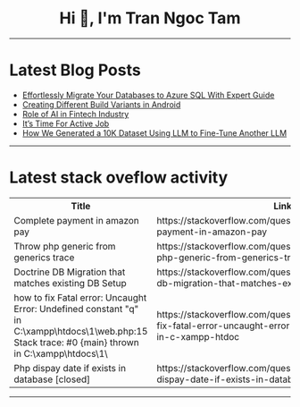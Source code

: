 <h1 align="center">Hi 👋, I'm Tran Ngoc Tam</h1>

---

# Latest Blog Posts 
<!-- BLOG-POST-LIST:START -->
- [Effortlessly Migrate Your Databases to Azure SQL With Expert Guide](https://dev.to/dhruvil_joshi14/effortlessly-migrate-your-databases-to-azure-sql-with-expert-guide-561o)
- [Creating Different Build Variants in Android](https://dev.to/matthewluke150/creating-different-build-variants-in-android-1i4k)
- [Role of AI in Fintech Industry](https://dev.to/ailearning/role-of-ai-in-fintech-industry-24df)
- [It’s Time For Active Job](https://dev.to/jetthoughts/its-time-for-active-job-eph)
- [How We Generated a 10K Dataset Using LLM to Fine-Tune Another LLM](https://dev.to/maelghrib/how-we-generated-a-10k-dataset-using-llm-to-fine-tune-another-llm-3nkh)
<!-- BLOG-POST-LIST:END -->

---

# Latest stack oveflow activity
<table>
  <tr><th>Title</th><th>Link</th></tr>
  <!-- STACKOVERFLOW:START --><tr><td>Complete payment in amazon pay</td><td>https://stackoverflow.com/questions/78591479/complete-payment-in-amazon-pay</td></tr><tr><td>Throw php generic from generics trace</td><td>https://stackoverflow.com/questions/78591264/throw-php-generic-from-generics-trace</td></tr><tr><td>Doctrine DB Migration that matches existing DB Setup</td><td>https://stackoverflow.com/questions/78591141/doctrine-db-migration-that-matches-existing-db-setup</td></tr><tr><td>how to fix Fatal error: Uncaught Error: Undefined constant &quot;q&quot; in C:\xampp\htdocs\1\web.php:15 Stack trace: #0 {main} thrown in C:\xampp\htdocs\1\</td><td>https://stackoverflow.com/questions/78591058/how-to-fix-fatal-error-uncaught-error-undefined-constant-q-in-c-xampp-htdoc</td></tr><tr><td>Php dispay date if exists in database [closed]</td><td>https://stackoverflow.com/questions/78591054/php-dispay-date-if-exists-in-database</td></tr><!-- STACKOVERFLOW:END -->
</table>

---



